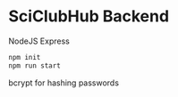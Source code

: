 # SciClubHub Backend

NodeJS
Express

``` js
npm init 
npm run start

```

bcrypt for hashing passwords
